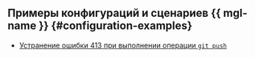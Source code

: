 ## Примеры конфигураций и сценариев {{ mgl-name }} {#configuration-examples}

* [Устранение ошибки 413 при выполнении операции `git push`](error-413.md)